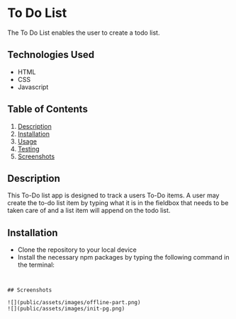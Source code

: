 # To Do List

The To Do List  enables the user to create a todo list.

## Technologies Used 

* HTML
* CSS 
* Javascript 

## Table of Contents 

1. [Description](#Description)
2. [Installation](#Installation)
3. [Usage](#Usage)
4. [Testing](#Testing)
5. [Screenshots](#Screenshots)

## Description 

This To-Do list app is designed to track a users To-Do items. A user may create the to-do list item by typing what it is in the fieldbox that needs to be taken care of and a list item will append on the todo list. 

## Installation 

* Clone the repository to your local device 
* Install the necessary npm packages by typing the following command in the terminal:

```


## Screenshots

![](public/assets/images/offline-part.png)
![](public/assets/images/init-pg.png)
